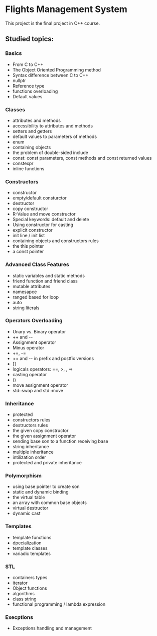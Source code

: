 # Flights Management System

This project is the final project in C++ course.

## Studied topics:

### Basics
  - From C to C++
  - The Object Oriented Programming method
  - Syntax difference between C to C++
  - nullptr
  - Reference type
  - functions overloading
  - Default values

### Classes

  - attributes and methods
  - accessibility to attributes and methods
  - setters and getters
  - default values to parameters of methods
  - enum
  - containing objects
  - the problem of double-sided include
  - const: const parameters, const methods and const returned values
  - constexpr
  - inline functions
    
### Constructors

  - constructor
  - empty/default consturctor
  - destructor
  - copy constructor
  - R-Value and move constructor
  - Special keywords: default and delete
  - Using constructor for casting
  - explicit constructor
  - init line / init list
  - containing objects and constructors rules
  - the this pointer
  - a const pointer
    
### Advanced Class Features

  - static variables and static methods
  - friend function and friend class
  - mutable attributes
  - namesapce
  - ranged based for loop
  - auto
  - string literals
    
### Operators Overloading

  - Unary vs. Binary operator
  - ++ and --
  - Assignment operator
  - Minus operator
  - +=, -=
  - ++ and -- in prefix and postfix versions
  - []
  - logicals operators: ==, >, , =>
  - casting operator
  - ()
  - move assignment operator
- std::swap and std::move

### Inheritance

  - protected
  - constructors rules
  - destructors rules
  - the given copy constructor
  - the given assignment operator
  - sending base son to a function receiving base
  - string inheritance
  - multiple inheritance
  - intilization order
  - protected and private inheritance
    
### Polymorphism

  - using base pointer to create son
  - static and dynamic binding
  - the virtual table
  - an array with common base objects
  - virtual destructor
  - dynamic cast
    
### Templates

  - template functions
  - dpecialization
  - template classes
  - variadic templates
    
### STL

  - containers types
  - iterator
  - Object functions
  - algorithms
  - class string
  - functional programming / lambda expression
    
### Execptions
  - Exceptions handling and management
